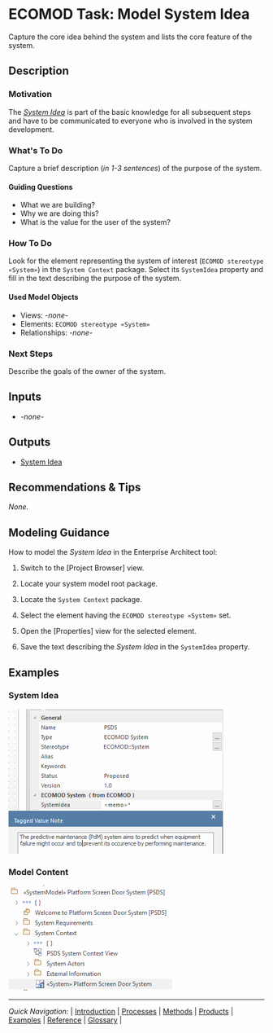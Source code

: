 # ECOMOD Task: Model System Idea

Capture the core idea behind the system and lists the core feature of the system.


## Description


### Motivation

The [_System Idea_](product_system-idea.md) is part of the basic knowledge for all subsequent steps and have to be communicated to everyone who is involved in the system development.


### What's To Do

Capture a brief description (_in 1-3 sentences_) of the purpose of the system.

#### Guiding Questions

+ What we are building?
+ Why we are doing this?
+ What is the value for the user of the system?

### How To Do

Look for the element representing the system of interest (`ECOMOD stereotype «System»`) in the `System Context` package. Select its `SystemIdea` property and fill in the text describing the purpose of the system.

#### Used Model Objects

+ Views: _-none-_
+ Elements: `ECOMOD stereotype «System»`
+ Relationships: _-none-_

### Next Steps

Describe the goals of the owner of the system.


## Inputs

+ _-none-_


## Outputs

+ [System Idea](product_system-idea.md)


## Recommendations & Tips

_None._


## Modeling Guidance

How to model the _System Idea_ in the Enterprise Architect tool:

1. Switch to the [Project Browser] view.

2. Locate your system model root package.

3. Locate the `System Context` package.

4. Select the element having the `ECOMOD stereotype «System»` set.

5. Open the [Properties] view for the selected element.

6. Save the text describing the _System Idea_ in the `SystemIdea` property.


## Examples

### System Idea

![Example of System Idea](images/en-ecomod-example-00-systemidea-modelview.png)

### Model Content

![Example of Model Content](images/en-ecomod-example-00-systemidea-modelstructure.png)

---
_Quick Navigation:_ | [Introduction](index.md) | [Processes](processes.md) | [Methods](methods.md) | [Products](products.md) | [Examples](examples.md) | [Reference](quick-reference.md) | [Glossary](glossary.md) |
